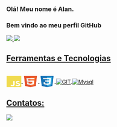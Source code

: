 ### Olá! Meu nome é Alan.
### Bem vindo ao meu perfil GitHub

<div>
  <a href="https://github.com/AlanAlves0">
  <img height=180em src="https://github-readme-stats.vercel.app/api?username=AlanAlves0&show_icons=true&theme=merko"/>
  <img height="180em" src="https://github-readme-stats.vercel.app/api/top-langs/?username=AlanAlves0&layout=compact&langs_count=7&theme=dracula"/>
</div>
    
## Ferramentas e Tecnologias
<div style="display: inline_block"><br>
  <img align="center" alt="Rafa-Js" height="30" width="40" src="https://raw.githubusercontent.com/devicons/devicon/master/icons/javascript/javascript-plain.svg">
  <img align="center" alt="HTML" height="30" width="40" src="https://raw.githubusercontent.com/devicons/devicon/master/icons/html5/html5-original.svg">
  <img align="center" alt="CSS" height="30" width="40" src="https://raw.githubusercontent.com/devicons/devicon/master/icons/css3/css3-original.svg">
  <img align="center" alt="GIT" height="30" width="40" src="https://cdn.jsdelivr.net/gh/devicons/devicon@latest/icons/git/git-original.svg">
  <img align="center" alt="Mysql" height="30" width="40" src="https://cdn.jsdelivr.net/gh/devicons/devicon@latest/icons/mysql/mysql-plain-wordmark.svg">
 

</div>

## Contatos:
<div>
<a href="https://www.linkedin.com/in/alan-alves-a036a3248/" target="_blank"><img loading="lazy" src="https://img.shields.io/badge/-LinkedIn-%230077B5?style=for-the-badge&logo=linkedin&logoColor=white" target="_blank"></a>   
</div>
